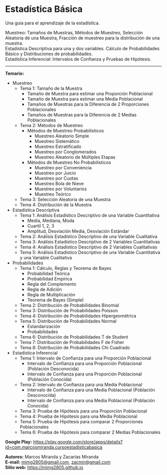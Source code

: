 # Estadística Básica

Una guía para el aprendizaje de la estadística.

Muestreo: Tamaños de Muestras, Métodos de Muestreo, Selección Aleatoria de una Muestra, Fracción de muestreo para la distribución de una muestra.\
Estadística Descriptiva para una y dos variables. Cálculo de Probabilidades Básico y Distribuciones de probabilidades.\
Estadística Inferencial: Intervalos de Confianza y Pruebas de Hipótesis.

---

**Temario:**
- Muestreo
    - Tema 1: Tamaño de la Muestra
         - Tamaño de Muestra para estimar una Proporción Poblacional
         - Tamaño de Muestra para estimar una Media Poblacional
         - Tamaños de Muestras para la Diferencia de 2 Proporciones Poblacionales
         - Tamaños de Muestras para la Diferencia de 2 Medias Poblacionales
    - Tema 2: Métodos de Muestreo
         - Métodos de Muestreo Probabilísticos
            - Muestreo Aleatorio Simple
            - Muestreo Sistemático
            - Muestreo Estratificado
            - Muestreo por Conglomerados
            - Muestreo Aleatorio de Múltiples Etapas
         - Métodos de Muestreo No Probabilísticos
            - Muestreo por Conveniencia
            - Muestreo por Juicio
            - Muestreo por Cuotas
            - Muestreo Bola de Nieve
            - Muestreo por Voluntarios
            - Muestreo Teórico
    - Tema 3: Selección Aleatoria de una Muestra
    - Tema 4: Distribución de la Muestra
- Estadística Descriptiva
    - Tema 1: Análisis Estadístico Descriptivo de una Variable Cuantitativa
        - Media, Mediana, Moda
        - Cuartil 1, 2, 3
        - Amplitud, Desviación Media, Desviación Estándar
    - Tema 2: Análisis Estadístico Descriptivo de una Variable Cualitativa
    - Tema 3: Análisis Estadístico Descriptivo de 2 Variables Cuantitativas
    - Tema 4: Análisis Estadístico Descriptivo de 2 Variables Cualitativas
    - Tema 5: Análisis Estadístico Descriptivo de una Variable Cuantitativa y una Variable Cualitativa
- Probabilidades
    - Tema 1: Cálculo, Reglas y Teorema de Bayes
         - Probabilidad Teórica
         - Probabilidad Empírica
         - Regla del Complemento
         - Regla de Adición
         - Regla de Multiplicación
         - Teorema de Bayes (Simple)
    - Tema 2: Distribución de Probabilidades Binomial
    - Tema 3: Distribución de Probabilidades Poisson
    - Tema 4: Distribución de Probabilidades Hipergeométrica
    - Tema 5: Distribución de Probabilidades Normal
         - Estandarización
         - Probabilidades
    - Tema 6: Distribución de Probabilidades T de Student
    - Tema 7: Distribución de Probabilidades F de Fisher
    - Tema 8: Distribución de Probabilidades Chi Cuadrado
- Estadística Inferencial
    - Tema 1: Intervalo de Confianza para una Proporción Poblacional
         - Intervalo de Confianza para una Proporción Poblacional (Población Desconocida)
         - Intervalo de Confianza para una Proporción Poblacional (Población Conocida)
    - Tema 2: Intervalo de Confianza para una Media Poblacional
         - Intervalo de Confianza para una Media Poblacional (Población Desconocida)
         - Intervalo de Confianza para una Media Poblacional (Población Conocida)
    - Tema 3: Prueba de Hipótesis para una Proporción Poblacional
    - Tema 4: Prueba de Hipótesis para una Media Poblacional
    - Tema 5: Prueba de Hipótesis para comparar 2 Proporciones Poblacionales
    - Tema 6: Prueba de Hipótesis para comparar 2 Medias Poblacionales

**Google Play:**
https://play.google.com/store/apps/details?id=com.marcosmiranda.cursoestadisticabasica

**Autores:** Marcos Miranda y Zacarías Miranda\
**E-mail:** mimg2805@gmail.com, zacmir@gmail.com\
**Sitio web:** https://mimg2805.github.io
